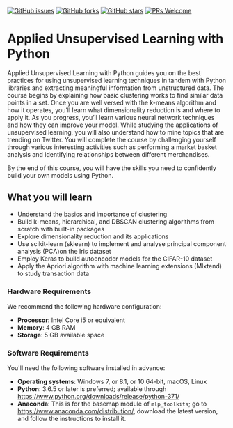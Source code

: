 [![GitHub issues](https://img.shields.io/github/issues/TrainingByPackt/Applied-Unsupervised-Learning-with-Python.svg)](https://github.com/TrainingByPackt/Applied-Unsupervised-Learning-with-Python/issues)
[![GitHub forks](https://img.shields.io/github/forks/TrainingByPackt/Applied-Unsupervised-Learning-with-Python.svg)](https://github.com/TrainingByPackt/Applied-Unsupervised-Learning-with-Python/network)
[![GitHub stars](https://img.shields.io/github/stars/TrainingByPackt/Applied-Unsupervised-Learning-with-Python.svg)](https://github.com/TrainingByPackt/Applied-Unsupervised-Learning-with-Python/stargazers)
[![PRs Welcome](https://img.shields.io/badge/PRs-welcome-brightgreen.svg)](https://github.com/TrainingByPackt/Applied-Unsupervised-Learning-with-Python/pulls)

# Applied Unsupervised Learning with Python
Applied Unsupervised Learning with Python guides you on the best practices for using unsupervised learning techniques in tandem with Python libraries and extracting meaningful information from unstructured data. The course begins by explaining how basic clustering works to find similar data points in a set. Once you are well versed with the k-means algorithm and how it operates, you’ll learn what dimensionality reduction is and where to apply it. As you progress, you’ll learn various neural network techniques and how they can improve your model. While studying the applications of unsupervised learning, you will also understand how to mine topics that are trending on Twitter. You will complete the course by challenging yourself through various interesting activities such as performing a market basket analysis and identifying relationships between different merchandises. 

By the end of this course, you will have the skills you need to confidently build your own models using Python.

## What you will learn
* Understand the basics and importance of clustering
* Build k-means, hierarchical, and DBSCAN clustering algorithms from scratch with built-in packages
* Explore dimensionality reduction and its applications
* Use scikit-learn (sklearn) to implement and analyse principal component analysis (PCA)on the Iris dataset
* Employ Keras to build autoencoder models for the CIFAR-10 dataset
* Apply the Apriori algorithm with machine learning extensions (Mlxtend) to study transaction data

### Hardware Requirements
We recommend the following hardware configuration:
* __Processor__: Intel Core i5 or equivalent
*	__Memory__: 4 GB RAM
*	__Storage__: 5 GB available space


### Software Requirements
You'll need the following software installed in advance:
*	__Operating systems__: Windows 7, or 8.1, or 10 64-bit, macOS, Linux
*	__Python__: 3.6.5 or later is preferred; available through https://www.python.org/downloads/release/python-371/
*	__Anaconda__: This is for the basemap module of `mlp_toolkits`; go to https://www.anaconda.com/distribution/, download the latest version, and follow the instructions to install it.
